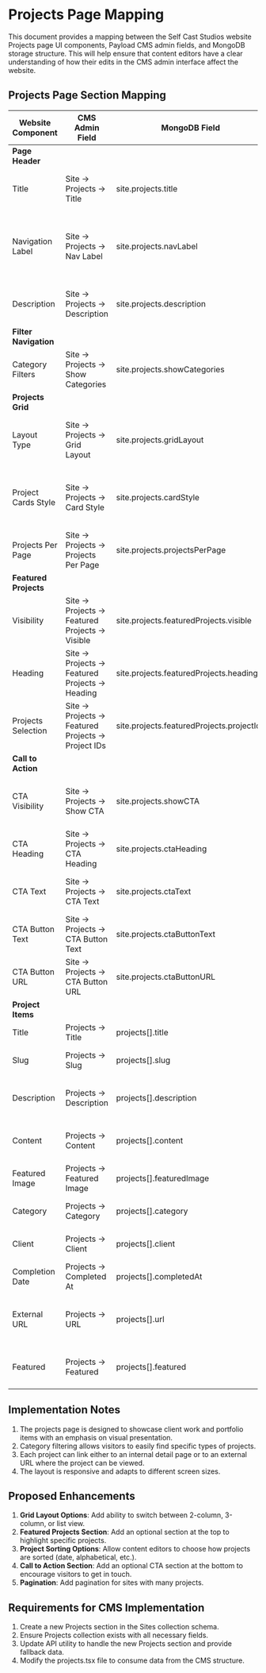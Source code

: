 # Projects Page Mapping

This document provides a mapping between the Self Cast Studios website Projects page UI components, Payload CMS admin fields, and MongoDB storage structure. This will help ensure that content editors have a clear understanding of how their edits in the CMS admin interface affect the website.

## Projects Page Section Mapping

| Website Component | CMS Admin Field | MongoDB Field | Description |
|------------------|-----------------|---------------|-------------|
| **Page Header** |  |  | |
| Title | Site → Projects → Title | site.projects.title | The main page title ("Our Projects") |
| Navigation Label | Site → Projects → Nav Label | site.projects.navLabel | Custom label shown in the navigation menu (default: "Projects") |
| Description | Site → Projects → Description | site.projects.description | The description text below the title |
| **Filter Navigation** |  |  | |
| Category Filters | Site → Projects → Show Categories | site.projects.showCategories | Toggle to show/hide category filters |
| **Projects Grid** |  |  | |
| Layout Type | Site → Projects → Grid Layout | site.projects.gridLayout | Layout for projects grid ("grid-2", "grid-3", "list") |
| Project Cards Style | Site → Projects → Card Style | site.projects.cardStyle | Visual style for project cards ("standard", "minimal", "featured") |
| Projects Per Page | Site → Projects → Projects Per Page | site.projects.projectsPerPage | Number of projects to display per page |
| **Featured Projects** |  |  | |
| Visibility | Site → Projects → Featured Projects → Visible | site.projects.featuredProjects.visible | Toggle to show/hide featured projects section |
| Heading | Site → Projects → Featured Projects → Heading | site.projects.featuredProjects.heading | Heading for featured projects section |
| Projects Selection | Site → Projects → Featured Projects → Project IDs | site.projects.featuredProjects.projectIds | Manual selection of featured projects |
| **Call to Action** |  |  | |
| CTA Visibility | Site → Projects → Show CTA | site.projects.showCTA | Toggle to show/hide call-to-action section |
| CTA Heading | Site → Projects → CTA Heading | site.projects.ctaHeading | Heading for the call-to-action section |
| CTA Text | Site → Projects → CTA Text | site.projects.ctaText | Text content for the call-to-action |
| CTA Button Text | Site → Projects → CTA Button Text | site.projects.ctaButtonText | Text for the call-to-action button |
| CTA Button URL | Site → Projects → CTA Button URL | site.projects.ctaButtonURL | URL for the call-to-action button |
| **Project Items** |  |  | |
| Title | Projects → Title | projects[].title | Project title |
| Slug | Projects → Slug | projects[].slug | URL slug for the project |
| Description | Projects → Description | projects[].description | Short description of the project |
| Content | Projects → Content | projects[].content | Detailed content about the project |
| Featured Image | Projects → Featured Image | projects[].featuredImage | Main image for the project |
| Category | Projects → Category | projects[].category | Category tag for the project |
| Client | Projects → Client | projects[].client | Client name for the project |
| Completion Date | Projects → Completed At | projects[].completedAt | Date when project was completed |
| External URL | Projects → URL | projects[].url | External URL to view the project (if applicable) |
| Featured | Projects → Featured | projects[].featured | Flag to mark project as featured |

## Implementation Notes

1. The projects page is designed to showcase client work and portfolio items with an emphasis on visual presentation.
2. Category filtering allows visitors to easily find specific types of projects.
3. Each project can link either to an internal detail page or to an external URL where the project can be viewed.
4. The layout is responsive and adapts to different screen sizes.

## Proposed Enhancements

1. **Grid Layout Options**: Add ability to switch between 2-column, 3-column, or list view.
2. **Featured Projects Section**: Add an optional section at the top to highlight specific projects.
3. **Project Sorting Options**: Allow content editors to choose how projects are sorted (date, alphabetical, etc.).
4. **Call to Action Section**: Add an optional CTA section at the bottom to encourage visitors to get in touch.
5. **Pagination**: Add pagination for sites with many projects.

## Requirements for CMS Implementation

1. Create a new Projects section in the Sites collection schema.
2. Ensure Projects collection exists with all necessary fields.
3. Update API utility to handle the new Projects section and provide fallback data.
4. Modify the projects.tsx file to consume data from the CMS structure.
